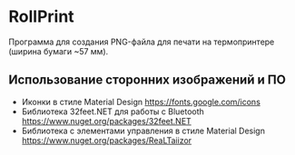 # RollPrint
Программа для создания PNG-файла для печати на термопринтере (ширина бумаги ~57 мм).

## Использование сторонних изображений и ПО
- Иконки в стиле Material Design https://fonts.google.com/icons
- Библиотека 32feet.NET для работы с Bluetooth https://www.nuget.org/packages/32feet.NET
- Библиотека с элементами управления в стиле Material Design https://www.nuget.org/packages/ReaLTaiizor

